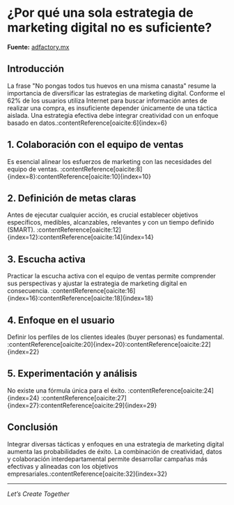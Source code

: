 # ¿Por qué una sola estrategia de marketing digital no es suficiente?

**Fuente:** [adfactory.mx](https://www.adfactory.mx/articulos-de-marketing-y-publicidad/por-que-una-sola-estrategia-de-marketing-digital-no-es-suficiente/)

## Introducción

La frase "No pongas todos tus huevos en una misma canasta" resume la importancia de diversificar las estrategias de marketing digital. Conforme el 62% de los usuarios utiliza Internet para buscar información antes de realizar una compra, es insuficiente depender únicamente de una táctica aislada. Una estrategia efectiva debe integrar creatividad con un enfoque basado en datos.:contentReference[oaicite:6]{index=6}

## 1. Colaboración con el equipo de ventas

Es esencial alinear los esfuerzos de marketing con las necesidades del equipo de ventas. :contentReference[oaicite:8]{index=8}:contentReference[oaicite:10]{index=10}

## 2. Definición de metas claras

Antes de ejecutar cualquier acción, es crucial establecer objetivos específicos, medibles, alcanzables, relevantes y con un tiempo definido (SMART). :contentReference[oaicite:12]{index=12}:contentReference[oaicite:14]{index=14}

## 3. Escucha activa

Practicar la escucha activa con el equipo de ventas permite comprender sus perspectivas y ajustar la estrategia de marketing digital en consecuencia. :contentReference[oaicite:16]{index=16}:contentReference[oaicite:18]{index=18}

## 4. Enfoque en el usuario

Definir los perfiles de los clientes ideales (buyer personas) es fundamental. :contentReference[oaicite:20]{index=20}:contentReference[oaicite:22]{index=22}

## 5. Experimentación y análisis

No existe una fórmula única para el éxito. :contentReference[oaicite:24]{index=24} :contentReference[oaicite:27]{index=27}:contentReference[oaicite:29]{index=29}

## Conclusión

Integrar diversas tácticas y enfoques en una estrategia de marketing digital aumenta las probabilidades de éxito. La combinación de creatividad, datos y colaboración interdepartamental permite desarrollar campañas más efectivas y alineadas con los objetivos empresariales.:contentReference[oaicite:32]{index=32}

---

*Let’s Create Together*
